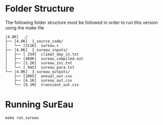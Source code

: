 # Folder Structure

The following folder structure most be followed in order to run this version using the make file 

```
[4.0K]  ./
├── [4.0K]  1_source_code/
│   └── [311K]  sureau.c
├── [4.0K]  2_sureau_inputs/
│   ├── [ 339]  climat_day_in.txt
│   ├── [409K]  sureau_compiled.out
│   ├── [1.2K]  sureau_ini.txt
│   └── [ 945]  sureau_para.txt
└── [4.0K]  3_sureau_outputs/
    ├── [1005]  annual_out.csv
    ├── [4.1K]  sureau_out.csv
    └── [8.1M]  transient_out.csv
```
# Running SurEau

`make run_sureau`
